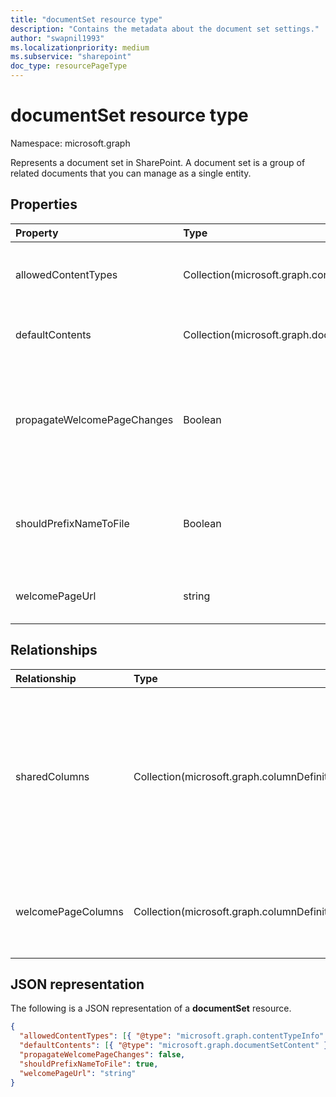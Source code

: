 ```yaml
---
title: "documentSet resource type"
description: "Contains the metadata about the document set settings."
author: "swapnil1993"
ms.localizationpriority: medium
ms.subservice: "sharepoint"
doc_type: resourcePageType
---
```


# documentSet resource type

Namespace: microsoft.graph

Represents a document set in SharePoint. A document set is a group of related documents that you can manage as a single entity.

## Properties

| Property  | Type    | Description|
|:---------------|:--------|:--------------------------------------------------|
| allowedContentTypes | Collection(microsoft.graph.contentTypeInfo) | Content types allowed in document set.|
| defaultContents     | Collection(microsoft.graph.documentSetContent) | Default contents of document set. | 
| propagateWelcomePageChanges | Boolean | Specifies whether to push welcome page changes to inherited content types.  |
| shouldPrefixNameToFile | Boolean  | Indicates whether to add the name of the document set to each file name. |
| welcomePageUrl      | string | Welcome page absolute URL.  |

## Relationships

| Relationship   | Type                      | Description
|:----------------|:--------------------------|:-------------------------------
| sharedColumns       | Collection(microsoft.graph.columnDefinition) | Columns edited on the document set that synchronize to all documents in the set. These are read-only on the documents themselves. 
| welcomePageColumns  | Collection(microsoft.graph.columnDefinition)  | Specifies columns to show on the welcome page for the document set.

## JSON representation

The following is a JSON representation of a **documentSet** resource.
<!-- { "blockType": "resource", "@odata.type": "microsoft.graph.documentSet" } -->

```json
{
  "allowedContentTypes": [{ "@type": "microsoft.graph.contentTypeInfo" }],
  "defaultContents": [{ "@type": "microsoft.graph.documentSetContent" }],
  "propagateWelcomePageChanges": false,
  "shouldPrefixNameToFile": true,
  "welcomePageUrl": "string"
}
```

[contentTypeInfo]: contentTypeInfo.md
[documentSetContent]: documentsetcontent.md
